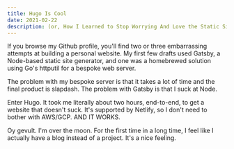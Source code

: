 ```yaml
---
title: Hugo Is Cool
date: 2021-02-22
description: (or, How I Learned to Stop Worrying And Love the Static Site Generator That I Didn't Build)
---
```


If you browse my Github profile, you'll find two or three embarrassing attempts at building a personal website. My first few drafts used Gatsby, a Node-based static site generator, and one was a homebrewed solution using Go's httputil for a bespoke web server.

The problem with my bespoke server is that it takes a lot of time and the final product is slapdash. The problem with Gatsby is that I suck at Node.

Enter Hugo. It took me literally about two hours, end-to-end, to get a website that doesn't suck. It's supported by Netlify, so I don't need to bother with AWS/GCP. AND IT WORKS.

Oy gevult. I'm over the moon. For the first time in a long time, I feel like I actually have a blog instead of a project. It's a nice feeling.

